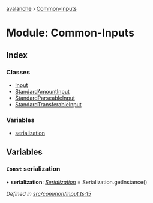 [avalanche](../README.md) › [Common-Inputs](common_inputs.md)

# Module: Common-Inputs

## Index

### Classes

* [Input](../classes/common_inputs.input.md)
* [StandardAmountInput](../classes/common_inputs.standardamountinput.md)
* [StandardParseableInput](../classes/common_inputs.standardparseableinput.md)
* [StandardTransferableInput](../classes/common_inputs.standardtransferableinput.md)

### Variables

* [serialization](common_inputs.md#const-serialization)

## Variables

### `Const` serialization

• **serialization**: *[Serialization](../classes/utils_serialization.serialization.md)* = Serialization.getInstance()

*Defined in [src/common/input.ts:15](https://github.com/ava-labs/avalanchejs/blob/ae78dee/src/common/input.ts#L15)*
